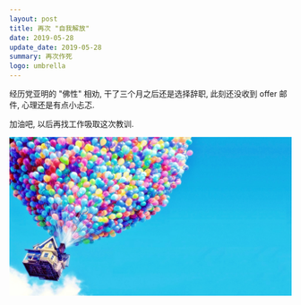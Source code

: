 ```yaml
---
layout: post
title: 再次 "自我解放"
date: 2019-05-28
update_date: 2019-05-28
summary: 再次作死
logo: umbrella
---
```


经历党亚明的 "佛性" 相劝, 干了三个月之后还是选择辞职, 此刻还没收到 offer 邮件, 心理还是有点小忐忑.

加油吧, 以后再找工作吸取这次教训.

![](/assets/img/2019-05-28/wallpapers.jpg)


